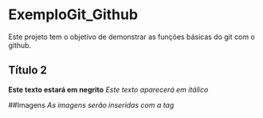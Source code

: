 # ExemploGit_Github
Este projeto tem o objetivo de demonstrar as funções básicas do git com o github.

## Título 2
**Este texto estará em negrito**
*Este texto aparecerá em itálico*

##Imagens
*As imagens serão inseridas com a tag <img>*
